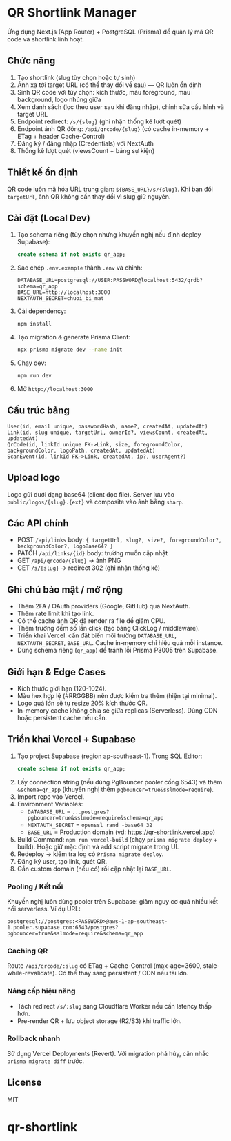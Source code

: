 # QR Shortlink Manager

Ứng dụng Next.js (App Router) + PostgreSQL (Prisma) để quản lý mã QR code và shortlink linh hoạt.

## Chức năng
1. Tạo shortlink (slug tùy chọn hoặc tự sinh)
2. Ánh xạ tới target URL (có thể thay đổi về sau) — QR luôn ổn định
3. Sinh QR code với tùy chọn: kích thước, màu foreground, màu background, logo nhúng giữa
4. Xem danh sách (lọc theo user sau khi đăng nhập), chỉnh sửa cấu hình và target URL
5. Endpoint redirect: `/s/{slug}` (ghi nhận thống kê lượt quét)
6. Endpoint ảnh QR động: `/api/qrcode/{slug}` (có cache in-memory + ETag + header Cache-Control)
7. Đăng ký / đăng nhập (Credentials) với NextAuth
8. Thống kê lượt quét (viewsCount + bảng sự kiện)

## Thiết kế ổn định
QR code luôn mã hóa URL trung gian: `${BASE_URL}/s/{slug}`. Khi bạn đổi `targetUrl`, ảnh QR không cần thay đổi vì slug giữ nguyên.

## Cài đặt (Local Dev)

1. Tạo schema riêng (tùy chọn nhưng khuyến nghị nếu định deploy Supabase):
	```sql
	create schema if not exists qr_app;
	```
2. Sao chép `.env.example` thành `.env` và chỉnh:
	```
	DATABASE_URL=postgresql://USER:PASSWORD@localhost:5432/qrdb?schema=qr_app
	BASE_URL=http://localhost:3000
	NEXTAUTH_SECRET=chuoi_bi_mat
	```
3. Cài dependency:
	```bash
	npm install
	```
4. Tạo migration & generate Prisma Client:
	```bash
	npx prisma migrate dev --name init
	```
5. Chạy dev:
	```bash
	npm run dev
	```
6. Mở `http://localhost:3000`

## Cấu trúc bảng
`User(id, email unique, passwordHash, name?, createdAt, updatedAt)`  
`Link(id, slug unique, targetUrl, ownerId?, viewsCount, createdAt, updatedAt)`  
`QrCode(id, linkId unique FK->Link, size, foregroundColor, backgroundColor, logoPath, createdAt, updatedAt)`  
`ScanEvent(id, linkId FK->Link, createdAt, ip?, userAgent?)`

## Upload logo
Logo gửi dưới dạng base64 (client đọc file). Server lưu vào `public/logos/{slug}.{ext}` và composite vào ảnh bằng `sharp`.

## Các API chính
- POST `/api/links` body: `{ targetUrl, slug?, size?, foregroundColor?, backgroundColor?, logoBase64? }`
- PATCH `/api/links/{id}` body: trường muốn cập nhật
- GET `/api/qrcode/{slug}` -> ảnh PNG
- GET `/s/{slug}` -> redirect 302 (ghi nhận thống kê)

## Ghi chú bảo mật / mở rộng
- Thêm 2FA / OAuth providers (Google, GitHub) qua NextAuth.
- Thêm rate limit khi tạo link.
- Có thể cache ảnh QR đã render ra file để giảm CPU.
- Thêm trường đếm số lần click (tạo bảng ClickLog / middleware).
- Triển khai Vercel: cần đặt biến môi trường `DATABASE_URL`, `NEXTAUTH_SECRET`, `BASE_URL`. Cache in-memory chỉ hiệu quả mỗi instance.
- Dùng schema riêng (`qr_app`) để tránh lỗi Prisma P3005 trên Supabase.

## Giới hạn & Edge Cases
- Kích thước giới hạn (120-1024).
- Màu hex hợp lệ (#RRGGBB) nên được kiểm tra thêm (hiện tại minimal).
- Logo quá lớn sẽ tự resize 20% kích thước QR.
- In-memory cache không chia sẻ giữa replicas (Serverless). Dùng CDN hoặc persistent cache nếu cần.

## Triển khai Vercel + Supabase

1. Tạo project Supabase (region ap-southeast-1). Trong SQL Editor:
	```sql
	create schema if not exists qr_app;
	```
2. Lấy connection string (nếu dùng PgBouncer pooler cổng 6543) và thêm `&schema=qr_app` (khuyến nghị thêm `pgbouncer=true&sslmode=require`).
3. Import repo vào Vercel.
4. Environment Variables:
	- `DATABASE_URL` = `...postgres?pgbouncer=true&sslmode=require&schema=qr_app`
	- `NEXTAUTH_SECRET` = `openssl rand -base64 32`
	- `BASE_URL` = Production domain (vd: https://qr-shortlink.vercel.app)
5. Build Command: `npm run vercel-build` (chạy `prisma migrate deploy` + build). Hoặc giữ mặc định và add script migrate trong UI.
6. Redeploy → kiểm tra log có `Prisma migrate deploy`.
7. Đăng ký user, tạo link, quét QR.
8. Gắn custom domain (nếu có) rồi cập nhật lại `BASE_URL`.

### Pooling / Kết nối
Khuyến nghị luôn dùng pooler trên Supabase: giảm nguy cơ quá nhiều kết nối serverless. Ví dụ URL:
```
postgresql://postgres:<PASSWORD>@aws-1-ap-southeast-1.pooler.supabase.com:6543/postgres?pgbouncer=true&sslmode=require&schema=qr_app
```

### Caching QR
Route `/api/qrcode/:slug` có ETag + Cache-Control (max-age=3600, stale-while-revalidate). Có thể thay sang persistent / CDN nếu tải lớn.

### Nâng cấp hiệu năng
- Tách redirect `/s/:slug` sang Cloudflare Worker nếu cần latency thấp hơn.
- Pre-render QR + lưu object storage (R2/S3) khi traffic lớn.

### Rollback nhanh
Sử dụng Vercel Deployments (Revert). Với migration phá hủy, cân nhắc `prisma migrate diff` trước.

## License
MIT

# qr-shortlink
